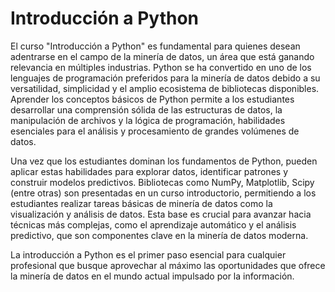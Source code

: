 # Introducción a Python

El curso "Introducción a Python" es fundamental para quienes desean adentrarse en el campo de la minería de datos, un área que está ganando relevancia en múltiples industrias. Python se ha convertido en uno de los lenguajes de programación preferidos para la minería de datos debido a su versatilidad, simplicidad y el amplio ecosistema de bibliotecas disponibles. Aprender los conceptos básicos de Python permite a los estudiantes desarrollar una comprensión sólida de las estructuras de datos, la manipulación de archivos y la lógica de programación, habilidades esenciales para el análisis y procesamiento de grandes volúmenes de datos.


Una vez que los estudiantes dominan los fundamentos de Python, pueden aplicar estas habilidades para explorar datos, identificar patrones y construir modelos predictivos. Bibliotecas como NumPy, Matplotlib, Scipy (entre otras) son presentadas en un curso introductorio, permitiendo a los estudiantes realizar tareas básicas de minería de datos como la visualización y análisis de datos. Esta base es crucial para avanzar hacia técnicas más complejas, como el aprendizaje automático y el análisis predictivo, que son componentes clave en la minería de datos moderna. 


La introducción a Python es el primer paso esencial para cualquier profesional que busque aprovechar al máximo las oportunidades que ofrece la minería de datos en el mundo actual impulsado por la información.
